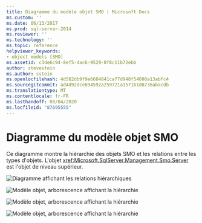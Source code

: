 ```yaml
---
title: Diagramme du modèle objet SMO | Microsoft Docs
ms.custom: ''
ms.date: 06/13/2017
ms.prod: sql-server-2014
ms.reviewer: ''
ms.technology: ''
ms.topic: reference
helpviewer_keywords:
- object models [SMO]
ms.assetid: c3de6c94-8ef5-4ac6-9529-8f8c11b72ebb
author: stevestein
ms.author: sstein
ms.openlocfilehash: 4d582db9f9e6604841ca77d948f54608a13abfc4
ms.sourcegitcommit: ad4d92dce894592a259721a1571b1d8736abacdb
ms.translationtype: MT
ms.contentlocale: fr-FR
ms.lasthandoff: 08/04/2020
ms.locfileid: "87695555"
---
```

# <a name="smo-object-model-diagram"></a>Diagramme du modèle objet SMO
  Ce diagramme montre la hiérarchie des objets SMO et les relations entre les types d'objets. L'objet <xref:Microsoft.SqlServer.Management.Smo.Server> est l'objet de niveau supérieur.  
  
 ![Diagramme affichant les relations hiérarchiques](../../../2014/database-engine/dev-guide/media/object-diagram.gif "Diagramme affichant les relations hiérarchiques")  
  
 ![Modèle objet, arborescence affichant la hiérarchie](../../../2014/database-engine/dev-guide/media/object-diagram-02.gif "Modèle objet, arborescence affichant la hiérarchie")  
  
 ![Modèle objet, arborescence affichant la hiérarchie](../../../2014/database-engine/dev-guide/media/object-diagram-03.gif "Modèle objet, arborescence affichant la hiérarchie")  
  
 ![Modèle objet, arborescence affichant la hiérarchie](../../../2014/database-engine/dev-guide/media/object-diagram-04.gif "Modèle objet, arborescence affichant la hiérarchie")  
  
  
